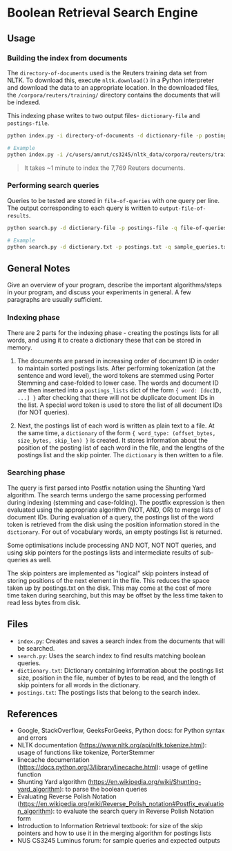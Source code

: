 # Boolean Retrieval Search Engine

## Usage

### Building the index from documents

The `directory-of-documents` used is the Reuters training data set from NLTK. 
To download this, execute `nltk.download()` in a Python interpreter and download the data to an appropriate location.
In the downloaded files, the `/corpora/reuters/training/` directory contains the documents that will be indexed.

This indexing phase writes to two output files- `dictionary-file` and `postings-file`.

```sh
python index.py -i directory-of-documents -d dictionary-file -p postings-file

# Example
python index.py -i /c/users/amrut/cs3245/nltk_data/corpora/reuters/training/ -d dictionary.txt -p postings.txt
```

> It takes ~1 minute to index the 7,769 Reuters documents.

### Performing search queries

Queries to be tested are stored in `file-of-queries` with one query per line.
The output corresponding to each query is written to `output-file-of-results`.

```sh
python search.py -d dictionary-file -p postings-file -q file-of-queries -o output-file-of-results

# Example
python search.py -d dictionary.txt -p postings.txt -q sample_queries.txt -o output.txt
```

## General Notes

Give an overview of your program, describe the important algorithms/steps 
in your program, and discuss your experiments in general.  A few paragraphs 
are usually sufficient.

### Indexing phase

There are 2 parts for the indexing phase - creating the postings lists for all words, and using it to create a dictionary these that can be stored in memory.

1. The documents are parsed in increasing order of document ID in order to maintain sorted postings lists. 
After performing tokenization (at the sentence and word level), the word tokens are stemmed using Porter Stemming and case-folded to lower case. 
The words and document ID are then inserted into a `postings_lists` dict of the form `{ word: [docID, ...] }` after checking that there will not be duplicate document IDs in the list.
A special word token is used to store the list of all document IDs (for NOT queries).

2. Next, the postings list of each word is written as plain text to a file.
At the same time, a `dictionary` of the form `{ word_type: (offset_bytes, size_bytes, skip_len) }` is created.
It stores information about the position of the posting list of each word in the file, and the lengths of the postings list and the skip pointer.
The `dictionary` is then written to a file.

### Searching phase

The query is first parsed into Postfix notation using the Shunting Yard algorithm. 
The search terms undergo the same processing performed during indexing (stemming and case-folding).
The postfix expression is then evaluated using the appropriate algorithm (NOT, AND, OR) to merge lists of document IDs.
During evaluation of a query, the postings list of the word token is retrieved from the disk using the position information stored in the `dictionary`.
For out of vocabulary words, an empty postings list is returned. 

Some optimisations include processing AND NOT, NOT NOT queries, and using skip pointers for the postings lists and intermediate results of sub-queries as well.

The skip pointers are implemented as "logical" skip pointers instead of storing positions of the next element in the file. 
This reduces the space taken up by postings.txt on the disk.
This may come at the cost of more time taken during searching, but this may be offset by the less time taken to read less bytes from disk.

## Files 

- `index.py`: Creates and saves a search index from the documents that will be searched.
- `search.py`: Uses the search index to find results matching boolean queries.
- `dictionary.txt`: Dictionary containing information about the postings list size, position in the file, number of bytes to be read, and the length of skip pointers for all words in the dictionary.
- `postings.txt`: The postings lists that belong to the search index.

## References

- Google, StackOverflow, GeeksForGeeks, Python docs: for Python syntax and errors
- NLTK documentation (https://www.nltk.org/api/nltk.tokenize.html): usage of functions like tokenize, PorterStemmer
- linecache documentation (https://docs.python.org/3/library/linecache.html): usage of getline function
- Shunting Yard algorithm (https://en.wikipedia.org/wiki/Shunting-yard_algorithm): to parse the boolean queries
- Evaluating Reverse Polish Notation (https://en.wikipedia.org/wiki/Reverse_Polish_notation#Postfix_evaluation_algorithm): to evaluate the search query in Reverse Polish Notation form
- Introduction to Information Retrieval textbook: for size of the skip pointers and how to use it in the merging algorithm for postings lists
- NUS CS3245 Luminus forum: for sample queries and expected outputs
